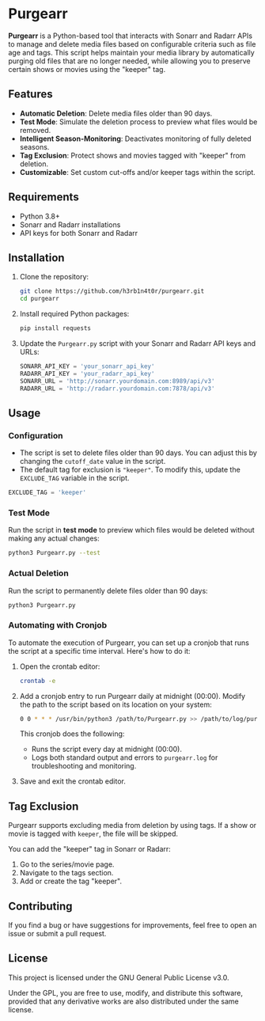 # Purgearr

**Purgearr** is a Python-based tool that interacts with Sonarr and Radarr APIs to manage and delete media files based on configurable criteria such as file age and tags. This script helps maintain your media library by automatically purging old files that are no longer needed, while allowing you to preserve certain shows or movies using the "keeper" tag.

## Features

- **Automatic Deletion**: Delete media files older than 90 days.
- **Test Mode**: Simulate the deletion process to preview what files would be removed.
- **Intelligent Season-Monitoring**: Deactivates monitoring of fully deleted seasons.
- **Tag Exclusion**: Protect shows and movies tagged with "keeper" from deletion.
- **Customizable**: Set custom cut-offs and/or keeper tags within the script.

## Requirements

- Python 3.8+
- Sonarr and Radarr installations
- API keys for both Sonarr and Radarr

## Installation

1. Clone the repository:

   ```bash
   git clone https://github.com/h3rb1n4t0r/purgearr.git
   cd purgearr
   ```

2. Install required Python packages:

   ```bash
   pip install requests
   ```

3. Update the `Purgearr.py` script with your Sonarr and Radarr API keys and URLs:

   ```python
   SONARR_API_KEY = 'your_sonarr_api_key'
   RADARR_API_KEY = 'your_radarr_api_key'
   SONARR_URL = 'http://sonarr.yourdomain.com:8989/api/v3'
   RADARR_URL = 'http://radarr.yourdomain.com:7878/api/v3'
   ```

## Usage

### Configuration

- The script is set to delete files older than 90 days. You can adjust this by changing the `cutoff_date` value in the script.
- The default tag for exclusion is `"keeper"`. To modify this, update the `EXCLUDE_TAG` variable in the script.

```python
EXCLUDE_TAG = 'keeper'
```

### Test Mode

Run the script in **test mode** to preview which files would be deleted without making any actual changes:

```bash
python3 Purgearr.py --test
```

### Actual Deletion

Run the script to permanently delete files older than 90 days:

```bash
python3 Purgearr.py
```

### Automating with Cronjob

To automate the execution of Purgearr, you can set up a cronjob that runs the script at a specific time interval. Here's how to do it:

1. Open the crontab editor:

   ```bash
   crontab -e
   ```

2. Add a cronjob entry to run Purgearr daily at midnight (00:00). Modify the path to the script based on its location on your system:

   ```bash
   0 0 * * * /usr/bin/python3 /path/to/Purgearr.py >> /path/to/log/purgearr.log 2>&1
   ```

   This cronjob does the following:
   - Runs the script every day at midnight (00:00).
   - Logs both standard output and errors to `purgearr.log` for troubleshooting and monitoring.

3. Save and exit the crontab editor.

## Tag Exclusion

Purgearr supports excluding media from deletion by using tags. If a show or movie is tagged with `keeper`, the file will be skipped.

You can add the "keeper" tag in Sonarr or Radarr:

1. Go to the series/movie page.
2. Navigate to the tags section.
3. Add or create the tag "keeper".

## Contributing

If you find a bug or have suggestions for improvements, feel free to open an issue or submit a pull request.

## License

This project is licensed under the GNU General Public License v3.0.

Under the GPL, you are free to use, modify, and distribute this software, provided that any derivative works are also distributed under the same license.

